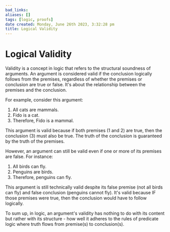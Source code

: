 ```yaml
---
bad_links: 
aliases: []
tags: [logic, proofs]
date created: Monday, June 26th 2023, 3:32:28 pm
title: Logical Validity
---
```


# Logical Validity

Validity is a concept in logic that refers to the structural soundness of arguments. An argument is considered valid if the conclusion logically follows from the premises, regardless of whether the premises or conclusion are true or false. It's about the relationship between the premises and the conclusion.  

For example, consider this argument:
1. All cats are mammals.
2. Fido is a cat.
3. Therefore, Fido is a mammal.  

This argument is valid because if both premises (1 and 2) are true, then the conclusion (3) must also be true. The truth of the conclusion is guaranteed by the truth of the premises.  

However, an argument can still be valid even if one or more of its premises are false. For instance:

1. All birds can fly.
2. Penguins are birds.
3. Therefore, penguins can fly.  

This argument is still technically valid despite its false premise (not all birds can fly) and false conclusion (penguins cannot fly). It's valid because IF those premises were true, then the conclusion would have to follow logically.  

To sum up, in logic, an argument's validity has nothing to do with its content but rather with its structure - how well it adheres to the rules of predicate logic where truth flows from premise(s) to conclusion(s).
